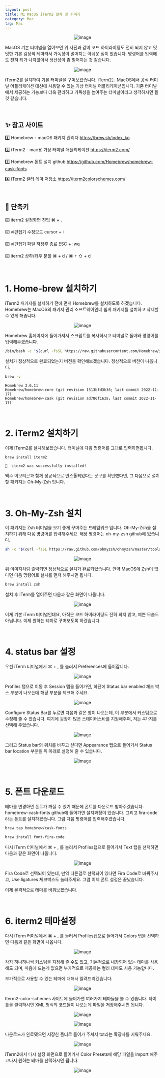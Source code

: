 ```yaml
---
layout: post
title: M1 MacOS iTerm2 설치 및 꾸미기
category: Mac
tag: Mac
---
```






<p align="center">
<img alt="image" src="https://user-images.githubusercontent.com/77891754/204208863-fa5c5997-205a-4429-9c4a-dc12b71f952f.png">
</p>

MacOS 기본 터미널을 열어보면 위 사진과 같이 코드 하이라이팅도 전혀 되지 않고 밋밋한 기본 검정색 테마라서 가독성이 떨어지는 아쉬운 점이 있습니다. 명령어를 입력해도 전혀 티가 나지않아서 생산성이 좀 떨어지는 것 같습니다.

<p align="center">
<img alt="image" src="https://user-images.githubusercontent.com/77891754/204209324-fa0d65a4-2817-4b45-b9bf-65dc4f9741c7.png">
</p>

iTerm2를 설치하여 기본 터미널을 꾸며보겠습니다. iTerm2는 MacOS에서 공식 터미널 어플리캐이션 대신에 사용할 수 있는 가상 터미널 어플리케이션입니다. 기존 터미널에서 제공하는 기능보다 더욱 편리하고 가독성을 높여주는 터미널이라고 생각하시면 될 것 같습니다.

<br>

## ✨  참고 사이트
1️⃣ Homebrew - macOS 패키지 관리자
https://brew.sh/index_ko

2️⃣ iTerm2 - mac용 가상 터미널 애플리케이션
https://iterm2.com/

3️⃣ Homebrew 폰트 설치 github 
https://github.com/Homebrew/homebrew-cask-fonts

4️⃣ iTerm2 컬러 테마 저장소
https://iterm2colorschemes.com/

<br>

## 🍎 단축키

⌨️ iterm2 설정화면 진입
⌘ + ,

⌨️ vi편집기 수정모드
cursor + i 

⌨️ vi편집기 파일 저장후 종료
ESC + :wq

⌨️ iterm2 상하/좌우 분할
⌘ + d / ⌘ + ⇧ + d

<br>





# 1. Home-brew 설치하기

iTerm2 패키지를 설치하기 전에 먼저 Homebrew를 설치하도록 하겠습니다. Homebrew는 MacOS의 패키지 관리 소프트웨어인데 쉽게 패키지를 설치하고 삭제할 수 있게 해줍니다.

<p align="center">
<img alt="image" src="https://user-images.githubusercontent.com/77891754/204208399-6d80b4e6-430a-403d-9f53-0a9492cac31a.png">
</p>

Homebrew 홈페이지에 들어가셔서 스크립트를 복사하시고 터미널로 돌아와 명령어를 입력해주겠습니다.

``` zsh
/bin/bash -c "$(curl -fsSL https://raw.githubusercontent.com/Homebrew/install/HEAD/install.sh)"
```

설치가 정상적으로 완료되었는지 버전을 확인해보겠습니다. 정상적으로 버전이 나옵니다.

``` zsh
brew -v
```
```
Homebrew 3.6.11
Homebrew/homebrew-core (git revision 1513bfd3b36; last commit 2022-11-17)
Homebrew/homebrew-cask (git revision ad786f1638; last commit 2022-11-17)
```

<br>




# 2. iTerm2 설치하기

이제 iTerm2를 설치해보겠습니다. 터미널에 다음 명령어를 그대로 입력하면됩니다.

``` zsh
brew install iterm2
```
```
🍺  iterm2 was successfully installed!
```

맥주 이모티콘과 함께 성공적으로 인스톨되었다는 문구를 확인했다면, 그 다음으로 설치할 패키지는 Oh-My-Zsh 입니다.

<br>





# 3. Oh-My-Zsh 설치

이 패키지는 Zsh 터미널을 보기 좋게 꾸며주는 프레임워크 입니다. Oh-My-Zsh을 설치하기 위해 다음 명령어를 입력해주세요. 해당 명령어는 oh-my-zsh github에 있습니다.

``` zsh
sh -c "$(curl -fsSL https://raw.github.com/ohmyzsh/ohmyzsh/master/tools/install.sh)"
```

<p align="center">
<img alt="image" src="https://user-images.githubusercontent.com/77891754/204211022-7446f39a-9c69-46f6-9791-d60471884ff2.png">
</p>

위 이미지처럼 출력되면 정상적으로 설치가 완료되었습니다. 만약 MacOS에 Zsh이 없다면 다음 명령어로 설치를 먼저 해주시면 됩니다.

``` zsh
brew install zsh
```

설치 후 iTerm를 열어주면 다음과 같은 화면이 나옵니다.

<p align="center">
<img alt="image" src="https://user-images.githubusercontent.com/77891754/204211665-b355959c-12d2-4d7c-8384-9a32e64b13fc.png">
</p>

이게 기본 iTerm 터미널인데요, 아직은 코드 하이라이팅도 전혀 되지 않고, 예쁜 모습도 아닙니다. 이제 원하는 테마로 꾸며보도록 하겠습니다.

<br>





# 4. status bar 설정

우선 iTerm 터미널에서 ⌘ + , 를 눌러서 Preferences에 들어갑니다.

<p align="center">
<img alt="image" src="https://user-images.githubusercontent.com/77891754/204213078-7263c142-e695-4352-83d3-1445242f2c1f.png">
</p>

Profiles 탭으로 이동 후 Session 탭을 들어가면, 하단에 Status bar enabled 체크 박스 부분이 나오는데 해당 부분을 체크해 주세요.

<p align="center">
<img alt="image" src="https://user-images.githubusercontent.com/77891754/204213519-3f6d1055-9e3b-4b23-943a-3a346b2ada45.png">
</p>

Configure Status Bar를 누르면 다음과 같은 창이 나오는데, 이 부분에서 커스텀으로 수정해 줄 수 있습니다. 여기에 굉장히 많은 스테이터스바를 지원해주며, 저는 4가지를 선택해 주었습니다.

<p align="center">
<img alt="image" src="https://user-images.githubusercontent.com/77891754/204213600-164d128d-7355-4eb7-80d5-7862899c9fd0.png">
</p>

그리고 Status bar의 위치를 바꾸고 싶다면 Appearance 탭으로 들어가서 Status bar location 부분을 위 아래로 설정해 줄 수 있습니다.

<p align="center">
<img alt="image" src="https://user-images.githubusercontent.com/77891754/204214029-f67c9e7b-e604-4876-b509-40040a0879e9.png">
</p>

<br>





# 5. 폰트 다운로드

테마를 변경하면 폰트가 깨질 수 있기 때문에 폰트를 다운로드 받아주겠습니다. homebrew-cask-fonts github에 들어가면 설치과정이 있습니다. 그리고 fira-code 라는 폰트를 설치하겠습니다. 그럼 다음 명령어를 입력해주겠습니다.

``` zsh
brew tap homebrew/cask-fonts
```

```zsh
brew install font-fira-code
```

다시 iTerm 터미널에서 ⌘ + , 를 눌러서 Profiles탭으로 들어가서 Text 탭을 선택하면 다음과 같은 화면이 나옵니다.

<p align="center">
<img alt="image" src="https://user-images.githubusercontent.com/77891754/204215899-63aff528-5ad1-4be0-81d2-6ba6e1ef6296.png">
</p>

Fira Code로 선택되어 있는데, 만약 다른걸로 선택되어 있다면 Fira Code로 바꿔주시고, Use ligatures 체크박스도 눌러주세요. 그럼 이제 폰트 설정은 끝났습니다.

이제 본격적으로 테마를 바꿔보겠습니다.

<br>





# 6. iterm2 테마설정

다시 iTerm 터미널에서 ⌘ + , 를 눌러서 Profiles탭으로 들어가서 Colors 탭을 선택하면 다음과 같은 화면이 나옵니다.

<p align="center">
<img alt="image" src="https://user-images.githubusercontent.com/77891754/204215550-78a59e6d-9df0-4133-a5e0-9bf6735a4cec.png">
</p>

각자 하나하나씩 커스텀을 지정해 줄 수도 있고, 기본적으로 내장되어 있는 테마를 사용해도 되며, 마음에 드는게 없으면 부가적으로 제공하는 컬러 테마도 사용 가능합니다.

부가적으로 사용할 수 있는 테마에 대해서 알려드리겠습니다.

<p align="center">
<img alt="image" src="https://user-images.githubusercontent.com/77891754/204216460-b7fe112d-cd0f-400d-9f4d-ffad62a74b69.png">
</p>

Iterm2-color-schemes 사이트에 들어가면 여러가지 테마들을 볼 수 있습니다. 타이틀을 클릭하시면 XML 형식의 코드들이 나오는데 파일을 저장해주시면 됩니다.

<p align="center">
<img alt="image" src="https://user-images.githubusercontent.com/77891754/204216756-70906ff5-f2b1-4555-ab18-93d78e7f30cb.png">
</p>

<p align="center">
<img alt="image" src="https://user-images.githubusercontent.com/77891754/204216781-39baaa73-1fda-437d-9a48-29de10c1d67b.png">
</p>

다운로드가 완료됐으면 저장한 폴더로 들어가 주셔서 txt라는 확장자를 지워주세요.

<p align="center">
<img alt="image" src="https://user-images.githubusercontent.com/77891754/204217094-9cd9fb36-56a0-4cc9-927d-4384fe3a5258.png">
</p>

iTerm2에서 다시 설정 화면으로 들어가서 Color Presets에 해당 파일을 Import 해주고나서 원하는 테마를 선택하시면 됩니다.

<p align="center">
<img alt="image" src="https://user-images.githubusercontent.com/77891754/204217901-f677d27b-83a9-4005-ba32-be42ed44e0da.png">
</p>

<br>





